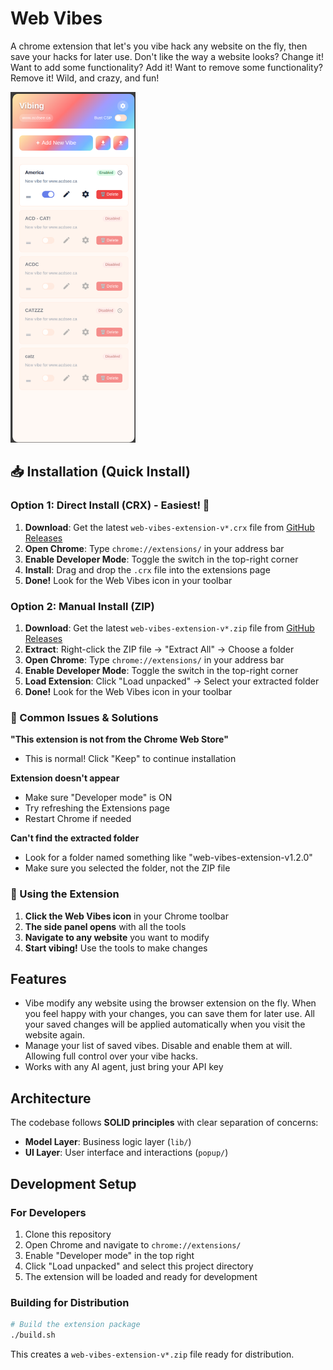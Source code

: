 # Web Vibes

A chrome extension that let's you vibe hack any website on the fly, then save
your hacks for later use. Don't like the way a website looks? Change it! Want to
add some functionality? Add it! Want to remove some functionality? Remove it!
Wild, and crazy, and fun!

<img src="./doc/extension-screenshot.png" alt="Extension Screenshot" width="200" height="auto">

## 📥 Installation (Quick Install)

### Option 1: Direct Install (CRX) - Easiest! 🚀

1. **Download**: Get the latest `web-vibes-extension-v*.crx` file from [GitHub Releases](https://github.com/BenjaminBenetti/web-vibes/releases)
2. **Open Chrome**: Type `chrome://extensions/` in your address bar
3. **Enable Developer Mode**: Toggle the switch in the top-right corner
4. **Install**: Drag and drop the `.crx` file into the extensions page
5. **Done!** Look for the Web Vibes icon in your toolbar

### Option 2: Manual Install (ZIP)

1. **Download**: Get the latest `web-vibes-extension-v*.zip` file from [GitHub Releases](https://github.com/BenjaminBenetti/web-vibes/releases)
2. **Extract**: Right-click the ZIP file → "Extract All" → Choose a folder
3. **Open Chrome**: Type `chrome://extensions/` in your address bar
4. **Enable Developer Mode**: Toggle the switch in the top-right corner
5. **Load Extension**: Click "Load unpacked" → Select your extracted folder
6. **Done!** Look for the Web Vibes icon in your toolbar

### 🚨 Common Issues & Solutions

**"This extension is not from the Chrome Web Store"**

- This is normal! Click "Keep" to continue installation

**Extension doesn't appear**

- Make sure "Developer mode" is ON
- Try refreshing the Extensions page
- Restart Chrome if needed

**Can't find the extracted folder**

- Look for a folder named something like "web-vibes-extension-v1.2.0"
- Make sure you selected the folder, not the ZIP file

### 🔧 Using the Extension

1. **Click the Web Vibes icon** in your Chrome toolbar
2. **The side panel opens** with all the tools
3. **Navigate to any website** you want to modify
4. **Start vibing!** Use the tools to make changes

## Features

- Vibe modify any website using the browser extension on the fly. When you feel
  happy with your changes, you can save them for later use. All your saved
  changes will be applied automatically when you visit the website again.
- Manage your list of saved vibes. Disable and enable them at will. Allowing
  full control over your vibe hacks.
- Works with any AI agent, just bring your API key

## Architecture

The codebase follows **SOLID principles** with clear separation of concerns:

- **Model Layer**: Business logic layer (`lib/`)
- **UI Layer**: User interface and interactions (`popup/`)

## Development Setup

### For Developers

1. Clone this repository
2. Open Chrome and navigate to `chrome://extensions/`
3. Enable "Developer mode" in the top right
4. Click "Load unpacked" and select this project directory
5. The extension will be loaded and ready for development

### Building for Distribution

```bash
# Build the extension package
./build.sh
```

This creates a `web-vibes-extension-v*.zip` file ready for distribution.
